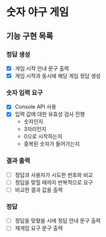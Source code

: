 # 숫자 야구 게임

## 기능 구현 목록

### 정답 생성

- [x] 게임 시작 안내 문구 출력
- [x] 게임 시작과 동시에 해당 게임 정답 생성

### 숫자 입력 요구

- [x] Console API 사용
- [x] 입력 값에 대한 유효성 검사 진행
  - 숫자인지
  - 3자리인지
  - 0으로 시작하는지
  - 중복된 숫자가 들어가는지

### 결과 출력

- [ ] 정답과 사용자가 시도한 번호와 비교
- [ ] 정답을 맞힐 때까지 반복적으로 요구
- [ ] 비교한 결과 값을 출력

### 정답

- [ ] 정답을 맞혔을 시에 정답 안내 문구 출력
- [ ] 재게임 요구 문구 출력
